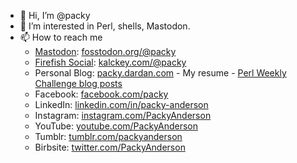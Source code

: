 - 👋 Hi, I’m @packy
- 👀 I’m interested in Perl, shells, Mastodon.
- 📫 How to reach me
  - <a href="https://joinmastodon.org/">Mastodon</a>: <a rel="me" href="https://fosstodon.org/@packy">fosstodon.org/@packy</a>
  - <a href="https://joinfirefish.org/about/">Firefish Social</a>: <a rel="me" href="https://kalckey.com/@packy">kalckey.com/@packy</a>
  - Personal Blog: <a href="http://packy.dardan.com/" rel="me">packy.dardan.com</a> - <a hrref="https://packy.dardan.com/resume/">My resume</a> - <a href="http://packy.dardan.com/tag/perl-weekly-challenge/">Perl Weekly Challenge blog posts</a>
  - Facebook: <a href="https://facebook.com/packy" rel="me">facebook.com/packy</a>
  - LinkedIn: <a href="https://www.linkedin.com/in/packy-anderson/" rel="me">linkedin.com/in/packy-anderson</a>
  - Instagram: <a href="https://www.instagram.com/PackyAnderson/" rel="me">instagram.com/PackyAnderson</a>
  - YouTube: <a href="https://www.youtube.com/PackyAnderson" rel="me">youtube.com/PackyAnderson</a>
  - Tumblr: <a href="https://www.tumblr.com/packyanderson" rel="me">tumblr.com/packyanderson</a>
  - Birbsite: <a href="https://twitter.com/PackyAnderson" rel="me">twitter.com/PackyAnderson</a>
<!---
- 🌱 I’m currently learning ...
- 💞️ I’m looking to collaborate on ...
 --->

<!---
packy/packy is a ✨ special ✨ repository because its `README.md` (this file) appears on your GitHub profile.
You can click the Preview link to take a look at your changes.
--->
